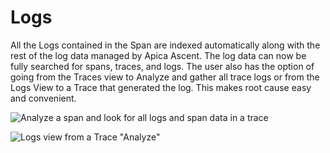 # Logs

All the Logs contained in the Span are indexed automatically along with the rest of the log data managed by Apica Ascent. The log data can now be fully searched for spans, traces, and logs. The user also has the option of going from the Traces view to Analyze and gather all trace logs or from the Logs View to a Trace that generated the log. This makes root cause easy and convenient.

![Analyze a span and look for all logs and span data in a trace](<../../.gitbook/assets/Screen Shot 2022-07-12 at 5.12.29 PM.png>)

![Logs view from a Trace "Analyze"](<../../.gitbook/assets/Screen Shot 2022-07-12 at 5.20.16 PM.png>)
